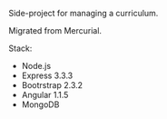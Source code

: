 Side-project for managing a curriculum.

Migrated from Mercurial.

Stack:
 * Node.js
 * Express 3.3.3
 * Bootrstrap 2.3.2
 * Angular 1.1.5
 * MongoDB
 
